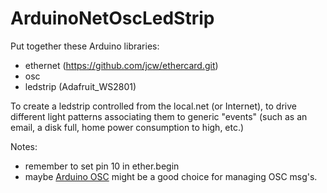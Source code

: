 ArduinoNetOscLedStrip
=====================


Put together these Arduino libraries:

- ethernet (https://github.com/jcw/ethercard.git)
- osc
- ledstrip (Adafruit_WS2801)

To create a ledstrip controlled from the local.net (or Internet), to drive different light patterns associating them to generic "events" (such as an email, a disk full, home power consumption to high, etc.)







Notes:
+ remember to set pin 10 in ether.begin
+ maybe [Arduino OSC](http://www.deadpixel.ca/arduino-osc/)
might be a good choice for managing OSC msg's.
